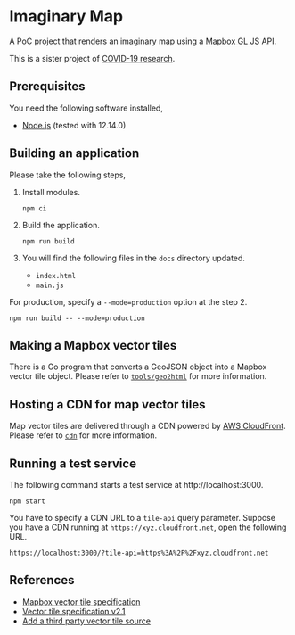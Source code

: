 # Imaginary Map

A PoC project that renders an imaginary map using a [Mapbox GL JS](https://docs.mapbox.com/mapbox-gl-js/api/) API.

This is a sister project of [COVID-19 research](https://github.com/metasphere-xyz/covid19-research).

## Prerequisites

You need the following software installed,
- [Node.js](https://nodejs.org/en/) (tested with 12.14.0)

## Building an application

Please take the following steps,

1. Install modules.

    ```
    npm ci
    ```

2. Build the application.

    ```
    npm run build
    ```

3. You will find the following files in the `docs` directory updated.
    - `index.html`
    - `main.js`

For production, specify a `--mode=production` option at the step 2.

```
npm run build -- --mode=production
```

## Making a Mapbox vector tiles

There is a Go program that converts a GeoJSON object into a Mapbox vector tile object.
Please refer to [`tools/geo2html`](tools/geo2html) for more information.

## Hosting a CDN for map vector tiles

Map vector tiles are delivered through a CDN powered by [AWS CloudFront](https://aws.amazon.com/cloudfront/).
Please refer to [`cdn`](cdn) for more information.

## Running a test service

The following command starts a test service at http://localhost:3000.

```
npm start
```

You have to specify a CDN URL to a `tile-api` query parameter.
Suppose you have a CDN running at `https://xyz.cloudfront.net`, open the following URL.

```
https://localhost:3000/?tile-api=https%3A%2F%2Fxyz.cloudfront.net
```

## References

- [Mapbox vector tile specification](https://docs.mapbox.com/vector-tiles/specification/)
- [Vector tile specification v2.1](https://github.com/mapbox/vector-tile-spec/tree/master/2.1)
- [Add a third party vector tile source](https://docs.mapbox.com/mapbox-gl-js/example/third-party/)